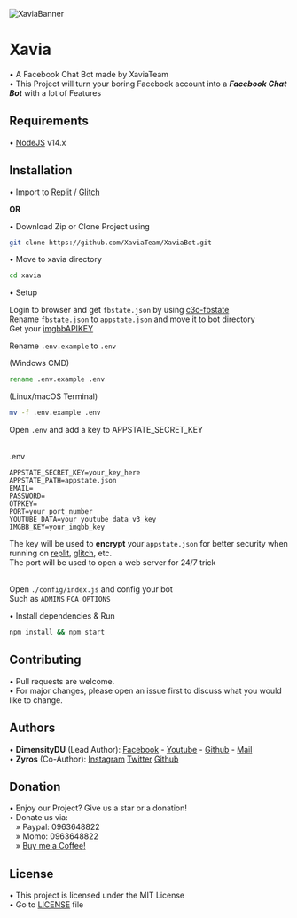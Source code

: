 ![XaviaBanner](https://i.ibb.co/K0ZSt89/XaviaFCB.png)

# Xavia

• A Facebook Chat Bot made by XaviaTeam<br />
• This Project will turn your boring Facebook account into a ***Facebook Chat Bot*** with a lot of Features

## Requirements

• [NodeJS](https://nodejs.org/en/) v14.x

## Installation

• Import to [Replit](https://replit.com/github/XaviaTeam/XaviaBot) / [Glitch](https://glitch.com/edit/#!/import/github/XaviaTeam/XaviaBot)


__OR__


• Download Zip or Clone Project using

```bash
git clone https://github.com/XaviaTeam/XaviaBot.git
```

• Move to xavia directory

```bash
cd xavia
```


• Setup

 Login to browser and get `fbstate.json` by using [c3c-fbstate](https://github.com/c3cbot/c3c-fbstate) <br />
 Rename `fbstate.json` to `appstate.json` and move it to bot directory<br />
 Get your [imgbbAPIKEY](https://api.imgbb.com/)<br />
 

 Rename `.env.example` to `.env`<br />

 (Windows CMD)
```cmd
rename .env.example .env
```
(Linux/macOS Terminal)
```bash
mv -f .env.example .env
```

 Open `.env` and add a key to APPSTATE_SECRET_KEY<br /><br />

  .env
```
APPSTATE_SECRET_KEY=your_key_here
APPSTATE_PATH=appstate.json
EMAIL=
PASSWORD=
OTPKEY=
PORT=your_port_number
YOUTUBE_DATA=your_youtube_data_v3_key
IMGBB_KEY=your_imgbb_key
```

 The key will be used to **encrypt** your `appstate.json` for better security when running on [replit](https://replit.com), [glitch](https://glitch.com), etc.<br />
 The port will be used to open a web server for 24/7 trick
<br /><br />

 Open `./config/index.js` and config your bot<br />
 Such as `ADMINS` `FCA_OPTIONS`


• Install dependencies & Run

```bash
npm install && npm start
```


## Contributing
• Pull requests are welcome.<br/>
• For major changes, please open an issue first to discuss what you would like to change.

## Authors

• **DimensityDU** (Lead Author):
[Facebook](https://www.facebook.com/Dungto213) -
[Youtube](https://www.youtube.com/channel/UCmL-430tKfEJYJ1rzBOCOjA) -
[Github](https://github.com/RFS-ADRENO) -
[Mail](mailto:dungto76@gmail.com)<br />
• **Zyros** (Co-Author):
[Instagram](https://www.instagram.com/zyroser/)
[Twitter](https://twitter.com/zyrosrichard)
[Github](https://github.com/zyross)

## Donation

• Enjoy our Project? Give us a star or a donation!<br />
• Donate us via:<br />
&nbsp;&nbsp;&nbsp;» Paypal: 0963648822<br />
&nbsp;&nbsp;&nbsp;» Momo: 0963648822<br />
&nbsp;&nbsp;&nbsp;» [Buy me a Coffee!](https://www.buymeacoffee.com/dimensityDU)

## License
• This project is licensed under the MIT License<br />
• Go to [LICENSE](https://github.com/RFS-ADRENO/xavia/blob/main/LICENSE) file